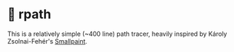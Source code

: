 # 🔦 rpath

This is a relatively simple (~400 line) path tracer,
heavily inspired by Károly Zsolnai-Fehér's
[Smallpaint](https://users.cg.tuwien.ac.at/zsolnai/gfx/smallpaint/).